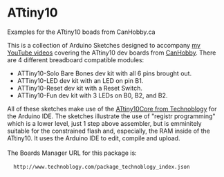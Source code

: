 # ATtiny10
Examples for the ATtiny10 boads from CanHobby.ca

This is a collection of Arduino Sketches designed to accompany <a href="https://www.youtube.com/playlist?list=PLvXAxIBATr45rQ-Euz4ix217g1AwmIlRl" target=_blank>my YouTube videos</a> covering the ATtiny10 dev boards from <a href="https://CanHobby.ca/attiny" target=_blank>CanHobby</a>.
There are 4 different breadboard compatible modules:
<ul>
  <li>ATTiny10-Solo Bare Bones dev kit with all 6 pins brought out.</li>
  <li>ATTiny10-LED dev kit with an LED on pin B1.</li>
  <li>ATTiny10-Reset dev kit with a Reset Switch.</li>
  <li>ATTiny10-Fun dev kit with 3 LEDs on B0, B2, and B2.</li>
</ul>
All of these sketches make use of the <a href="https://github.com/technoblogy/attiny10core" target=_blank>ATtiny10Core from Technoblogy</a> for the Arduino IDE.  The sketches illustrate the use of "registr programming" which is a lower level, just 1 step above assembler, but is emminitely suitable for the constrained flash and, especially, the RAM inside of the ATtiny10.  It uses the Arduino IDE to edit, compile and upload.
<br><br>
The Boards Manager URL for this package is:
<br><br>
<code>  http://www.technoblogy.com/package_technoblogy_index.json  </code>


